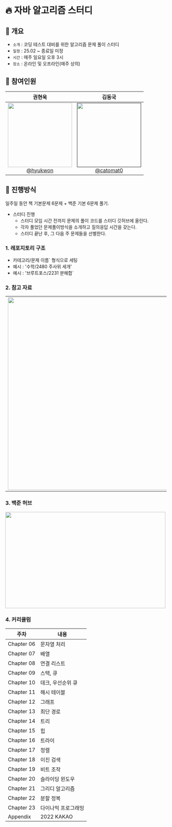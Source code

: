 # 🔥 자바 알고리즘 스터디

## 📌 개요

- `소개` : 코딩 테스트 대비를 위한 알고리즘 문제 풀이 스터디
- `일정` : 25.02 ~ 종료일 미정
- `시간` : 매주 일요일 오후 3시
- `장소` : 온라인 및 오프라인(매주 상의) 

## 🙂 참여인원  

|                                                        **권현욱**                                                         |                                                        **김동국**                                                         |
| :-----------------------------------------------------------------------------------------------------------------------: | :-----------------------------------------------------------------------------------------------------------------------: |
| [<img src="https://avatars.githubusercontent.com/u/113490741?s=400&u=6b60d3694e7cb946d119a2015d407819680a588a&v=4/200/200" height=200 width=200> <br/> @hyukwon](https://github.com/woogie01) | [<img src="https://avatars.githubusercontent.com/u/198530287?v=4" height=200 width=200> <br/> @catomat0]() |


## 📢 진행방식

일주일 동안 책 기본문제 6문제 + 백준 기본 6문제 풀기.

* 스터디 진행 
  - 스터디 모임 시간 전까지 문제의 풀이 코드를 스터디 깃허브에 올린다.
  - 각자 풀었던 문제풀이방식을 소개하고 질의응답 시간을 갖는다.
  - 스터디 끝난 후, 그 다음 주 문제들을 선별한다.

### 1. 레포지토리 구조

- 카테고리/문제 이름` 형식으로 세팅  
- 예시 : '수학/2480 주사위 세개'
- 예시 : '브루트포스/2231 분해합`

### 2. 참고 자료 
<table>
    <tr>
        <td>
            <img src="https://contents.kyobobook.co.kr/sih/fit-in/458x0/pdt/9791189909550.jpg" height="600" width="500">
        </td>
    </tr>
</table>

### 3. 백준 허브
<a href="https://chromewebstore.google.com/detail/%EB%B0%B1%EC%A4%80%ED%97%88%EB%B8%8Cbaekjoonhub/ccammcjdkpgjmcpijpahlehmapgmphmk?hl=ko">
  <img src="https://img1.daumcdn.net/thumb/R1280x0/?scode=mtistory2&fname=https%3A%2F%2Fblog.kakaocdn.net%2Fdn%2FHUPga%2FbtrWXiwYN7I%2F3cGmJ8n6gNQneulIYBae81%2Fimg.png" height="300" width="500">
</a>


### 4. 커리큘럼
|주차|내용|
|------|---|
|Chapter 06|문자열 처리|
|Chapter 07|배열|
|Chapter 08|연결 리스트|
|Chapter 09|스택, 큐|
|Chapter 10|데크, 우선순위 큐|
|Chapter 11|해시 테이블|
|Chapter 12|그래프|
|Chapter 13|최단 경로|
|Chapter 14|트리|
|Chapter 15|힙|
|Chapter 16|트라이|
|Chapter 17|정렬|
|Chapter 18|이진 검색|
|Chapter 19|비트 조작|
|Chapter 20|슬라이딩 윈도우|
|Chapter 21|그리디 알고리즘|
|Chapter 22|분할 정복|
|Chapter 23|다이나믹 프로그래밍|
|Appendix|2022 KAKAO|
